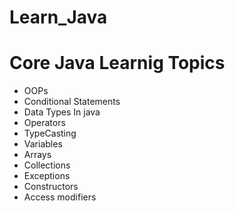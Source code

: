 # Learn_Java

# Core Java Learnig Topics

- OOPs
- Conditional Statements
- Data Types In java
- Operators
- TypeCasting
- Variables
- Arrays
- Collections
- Exceptions
- Constructors
- Access modifiers
